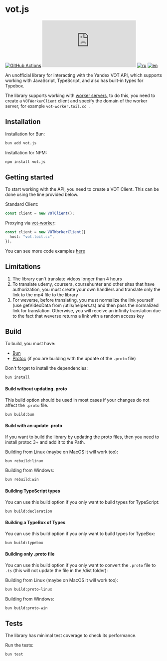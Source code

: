 # vot.js

[![GitHub Actions](https://github.com/FOSWLY/vot.js/actions/workflows/ci.yml/badge.svg)](https://github.com/FOSWLY/vot.js/actions/workflows/ci.yml)
[![npm](https://img.shields.io/bundlejs/size/vot.js)](https://www.npmjs.com/package/vot.js)
[![ru](https://img.shields.io/badge/%D1%8F%D0%B7%D1%8B%D0%BA-%D0%A0%D1%83%D1%81%D1%81%D0%BA%D0%B8%D0%B9%20%F0%9F%87%B7%F0%9F%87%BA-white)](README-RU.md)
[![en](https://img.shields.io/badge/lang-English%20%F0%9F%87%AC%F0%9F%87%A7-white)](README.md)

An unofficial library for interacting with the Yandex VOT API, which supports working with JavaScript, TypeScript, and also has built-in types for Typebox.

The library supports working with [worker servers](https://github.com/FOSWLY/vot-worker), to do this, you need to create a `VOTWorkerClient` client and specify the domain of the worker server, for example `vot-worker.toil.cc `.

## Installation

Installation for Bun:

```bash
bun add vot.js
```

Installation for NPM:

```bash
npm install vot.js
```

## Getting started

To start working with the API, you need to create a VOT Client. This can be done using the line provided below.

Standard Client:

```ts
const client = new VOTClient();
```

Proxying via [vot-worker](https://github.com/FOSWLY/vot-worker):

```ts
const client = new VOTWorkerClient({
  host: "vot.toil.cc",
});
```

You can see more code examples [here](https://github.com/FOSWLY/vot.js/examples)

## Limitations

1. The library can't translate videos longer than 4 hours
2. To translate udemy, coursera, coursehunter and other sites that have authorization, you must create your own handlers and translate only the link to the mp4 file to the library
3. For weverse, before translating, you must normalize the link yourself (use getVideoData from /utils/helpers.ts) and then pass the normalized link for translation. Otherwise, you will receive an infinity translation due to the fact that weverse returns a link with a random access key

## Build

To build, you must have:

- [Bun](https://bun.sh/)
- [Protoc](https://github.com/protocolbuffers/protobuf/releases) (if you are building with the update of the `.proto` file)

Don't forget to install the dependencies:

```bash
bun install
```

#### Build without updating .proto

This build option should be used in most cases if your changes do not affect the `.proto` file.

```bash
bun build:bun
```

#### Build with an update .proto

If you want to build the library by updating the proto files, then you need to install protoc 3+ and add it to the Path.

Building from Linux (maybe on MacOS it will work too):

```bash
bun rebuild:linux
```

Building from Windows:

```bash
bun rebuild:win
```

#### Building TypeScript types

You can use this build option if you only want to build types for TypeScript:

```bash
bun build:declaration
```

#### Building a TypeBox of Types

You can use this build option if you only want to build types for TypeBox:

```bash
bun build:typebox
```

#### Building only .proto file

You can use this build option if you only want to convert the `.proto` file to `.ts` (this will not update the file in the /dist folder):

Building from Linux (maybe on MacOS it will work too):

```bash
bun build:proto-linux
```

Building from Windows:

```bash
bun build:proto-win
```

## Tests

The library has minimal test coverage to check its performance.

Run the tests:

```bash
bun test
```
